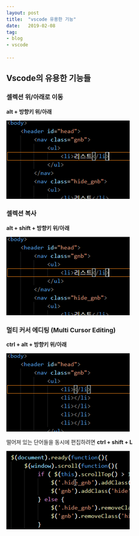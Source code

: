```yaml
---
layout: post
title:  "vscode 유용한 기능"
date:   2019-02-08
tag:
- blog
- vscode

---
```


## Vscode의 유용한 기능들

### 셀렉션 위/아래로 이동

**alt + 방향키 위/아래**

![](https://raw.githubusercontent.com/hjCode1/hjCode1.github.io/master/images/vscode_move.gif)



### 셀렉션 복사

**alt + shift + 방향키 위/아래**

![](https://raw.githubusercontent.com/hjCode1/hjCode1.github.io/master/images/vscode_copy.gif)



### 멀티 커서 에디팅 (Multi Cursor Editing)

**ctrl + alt + 방향키 위/아래**

![](https://raw.githubusercontent.com/hjCode1/hjCode1.github.io/master/images/vscode_multiselect.gif)


떨어져 있는 단어들을 동시에 편집하려면
**ctrl + shift + L**

![](https://raw.githubusercontent.com/hjCode1/hjCode1.github.io/master/images/vscode_findall.gif)
















